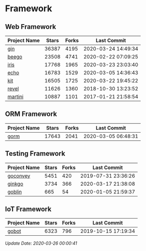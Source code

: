 # Framework

## Web Framework

| Project Name | Stars | Forks | Last Commit |
| ------------ | ----- | ----- | ----------- |
| [gin](https://github.com/gin-gonic/gin) | 36387 | 4195 | 2020-03-24 14:49:34 |
| [beego](https://github.com/astaxie/beego) | 23508 | 4741 | 2020-02-22 07:09:25 |
| [iris](https://github.com/kataras/iris) | 17768 | 1965 | 2020-03-23 23:03:40 |
| [echo](https://github.com/labstack/echo) | 16783 | 1529 | 2020-03-05 14:36:43 |
| [kit](https://github.com/go-kit/kit) | 16505 | 1725 | 2020-03-22 19:45:22 |
| [revel](https://github.com/revel/revel) | 11626 | 1360 | 2018-10-30 13:23:52 |
| [martini](https://github.com/go-martini/martini) | 10887 | 1101 | 2017-01-21 21:58:54 |

## ORM Framework

| Project Name | Stars | Forks | Last Commit |
| ------------ | ----- | ----- | ----------- |
| [gorm](https://github.com/jinzhu/gorm) | 17643 | 2041 | 2020-03-05 06:48:31 |

## Testing Framework

| Project Name | Stars | Forks | Last Commit |
| ------------ | ----- | ----- | ----------- |
| [goconvey](https://github.com/smartystreets/goconvey) | 5451 | 420 | 2019-07-31 23:36:26 |
| [ginkgo](https://github.com/onsi/ginkgo) | 3734 | 366 | 2020-03-17 21:38:08 |
| [goblin](https://github.com/franela/goblin) | 665 | 54 | 2020-01-05 21:59:37 |

## IoT Framework

| Project Name | Stars | Forks | Last Commit |
| ------------ | ----- | ----- | ----------- |
| [gobot](https://github.com/hybridgroup/gobot) | 6323 | 796 | 2019-10-15 17:19:34 |

*Update Date: 2020-03-26 00:00:41*